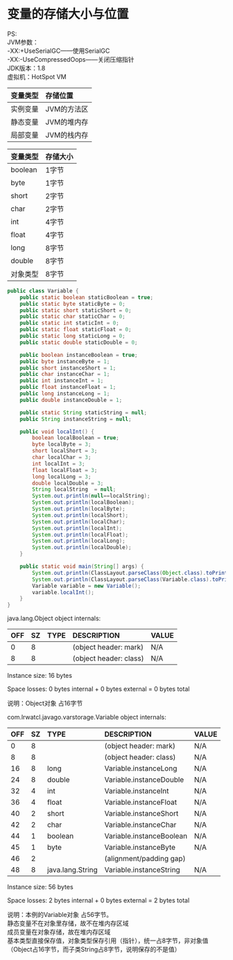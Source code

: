 # 变量的存储大小与位置
PS:  
JVM参数：  
-XX:+UseSerialGC——使用SerialGC  
-XX:-UseCompressedOops——关闭压缩指针  
JDK版本：1.8  
虚拟机：HotSpot VM

| 变量类型 | 存储位置 |
| :--- | :--- |
| 实例变量 | JVM的方法区 |
| 静态变量 | JVM的堆内存 |
| 局部变量 | JVM的栈内存 |

| 变量类型 | 存储大小 |
| :--- | :--- |
| boolean | 1字节 |
| byte | 1字节 |
| short | 2字节 |
| char | 2字节 |
| int | 4字节 |
| float | 4字节 |
| long | 8字节 |
| double | 8字节 |
| 对象类型 | 8字节 |

```Java
public class Variable {
    public static boolean staticBoolean = true;
    public static byte staticByte = 0;
    public static short staticShort = 0;
    public static char staticChar = 0;
    public static int staticInt = 0;
    public static float staticFloat = 0;
    public static long staticLong = 0;
    public static double staticDouble = 0;

    public boolean instanceBoolean = true;
    public byte instanceByte = 1;
    public short instanceShort = 1;
    public char instanceChar = 1;
    public int instanceInt = 1;
    public float instanceFloat = 1;
    public long instanceLong = 1;
    public double instanceDouble = 1;

    public static String staticString = null;
    public String instanceString = null;

    public void localInt() {
        boolean localBoolean = true;
        byte localByte = 3;
        short localShort = 3;
        char localChar = 3;
        int localInt = 3;
        float localFloat = 3;
        long localLong = 3;
        double localDouble = 3;
        String localString  = null;
        System.out.println(null==localString);
        System.out.println(localBoolean);
        System.out.println(localByte);
        System.out.println(localShort);
        System.out.println(localChar);
        System.out.println(localInt);
        System.out.println(localFloat);
        System.out.println(localLong);
        System.out.println(localDouble);
    }

    public static void main(String[] args) {
        System.out.println(ClassLayout.parseClass(Object.class).toPrintable());
        System.out.println(ClassLayout.parseClass(Variable.class).toPrintable());
        Variable variable = new Variable();
        variable.localInt();
    }
}
```
java.lang.Object object internals:

| OFF | SZ | TYPE | DESCRIPTION | VALUE |
| :--- | :--- |:--- | :--- |:--- |
| 0 | 8 |  | (object header: mark) | N/A|
| 8 | 8 |  | (object header: class) | N/A|

Instance size: 16 bytes

Space losses: 0 bytes internal + 0 bytes external = 0 bytes total

说明：Object对象 占16字节

com.lrwatcl.javago.varstorage.Variable object internals:

| OFF | SZ | TYPE | DESCRIPTION | VALUE |
| :--- | :--- |:--- | :--- |:--- |
| 0 | 8 |  | (object header: mark) | N/A|
| 8 | 8 |  | (object header: class) | N/A|
| 16 | 8 | long | Variable.instanceLong | N/A |
| 24 | 8 | double | Variable.instanceDouble | N/A |
| 32 | 4 | int | Variable.instanceInt | N/A |
| 36 | 4 | float | Variable.instanceFloat | N/A |
| 40 | 2 | short | Variable.instanceShort | N/A |
| 42 | 2 | char | Variable.instanceChar | N/A |
| 44 | 1 | boolean | Variable.instanceBoolean | N/A |
| 45 | 1 | byte | Variable.instanceByte | N/A |
| 46 | 2 |  | (alignment/padding gap) |  |
| 48 | 8 | java.lang.String | Variable.instanceString | N/A |

Instance size: 56 bytes

Space losses: 2 bytes internal + 0 bytes external = 2 bytes total

说明：本例的Variable对象 占56字节。  
静态变量不在对象里存储，故不在堆内存区域  
成员变量在对象存储，故在堆内存区域  
基本类型直接保存值，对象类型保存引用（指针），统一占8字节，非对象值（Object占16字节，而子类String占8字节，说明保存的不是值）  



